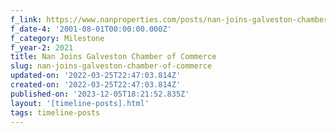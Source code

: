 ```yaml
---
f_link: https://www.nanproperties.com/posts/nan-joins-galveston-chamber-of-commerce
f_date-4: '2001-08-01T00:00:00.000Z'
f_category: Milestone
f_year-2: 2021
title: Nan Joins Galveston Chamber of Commerce
slug: nan-joins-galveston-chamber-of-commerce
updated-on: '2022-03-25T22:47:03.814Z'
created-on: '2022-03-25T22:47:03.814Z'
published-on: '2023-12-05T18:21:52.835Z'
layout: '[timeline-posts].html'
tags: timeline-posts
---
```



